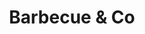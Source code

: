 ---
title: "Barbecue & Co"
url: /la-chapelle-des-fougeretz/barbecue-und-co/
shop: Haushaltsartikel
---